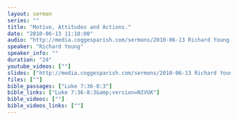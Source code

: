 ```yaml
---
layout: sermon
series: ""
title: "Motive, Attitudes and Actions."
date: "2010-06-13 11:10:00"
audio: "http://media.coggesparish.com/sermons/2010-06-13 Richard Young.mp3"
speaker: "Richard Young"
speaker_info: ""
duration: "24"
youtube_videos: [""]
slides: ["http://media.coggesparish.com/sermons/2010-06-13 Richard Young.pdf"]
files: [""]
bible_passages: ["Luke 7:36-8:3"]
bible_links: ["Luke 7:36-8:3&amp;version=NIVUK"]
bible_videos: [""]
bible_videos_links: [""]
---
```

